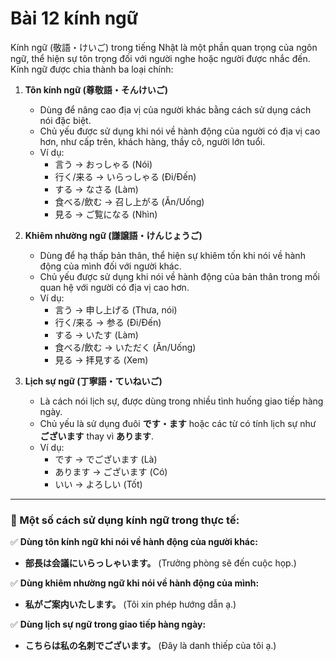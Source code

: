 # Bài 12 kính ngữ
Kính ngữ (敬語・けいご) trong tiếng Nhật là một phần quan trọng của ngôn ngữ, thể hiện sự tôn trọng đối với người nghe hoặc người được nhắc đến. Kính ngữ được chia thành ba loại chính:

1. **Tôn kính ngữ (尊敬語・そんけいご)**
   - Dùng để nâng cao địa vị của người khác bằng cách sử dụng cách nói đặc biệt.
   - Chủ yếu được sử dụng khi nói về hành động của người có địa vị cao hơn, như cấp trên, khách hàng, thầy cô, người lớn tuổi.
   - Ví dụ:
     - 言う → おっしゃる (Nói)
     - 行く/来る → いらっしゃる (Đi/Đến)
     - する → なさる (Làm)
     - 食べる/飲む → 召し上がる (Ăn/Uống)
     - 見る → ご覧になる (Nhìn)

2. **Khiêm nhường ngữ (謙譲語・けんじょうご)**
   - Dùng để hạ thấp bản thân, thể hiện sự khiêm tốn khi nói về hành động của mình đối với người khác.
   - Chủ yếu được sử dụng khi nói về hành động của bản thân trong mối quan hệ với người có địa vị cao hơn.
   - Ví dụ:
     - 言う → 申し上げる (Thưa, nói)
     - 行く/来る → 参る (Đi/Đến)
     - する → いたす (Làm)
     - 食べる/飲む → いただく (Ăn/Uống)
     - 見る → 拝見する (Xem)

3. **Lịch sự ngữ (丁寧語・ていねいご)**
   - Là cách nói lịch sự, được dùng trong nhiều tình huống giao tiếp hàng ngày.
   - Chủ yếu là sử dụng đuôi **です・ます** hoặc các từ có tính lịch sự như **ございます** thay vì **あります**.
   - Ví dụ:
     - です → でございます (Là)
     - あります → ございます (Có)
     - いい → よろしい (Tốt)

---

### 📌 Một số cách sử dụng kính ngữ trong thực tế:

✅ **Dùng tôn kính ngữ khi nói về hành động của người khác:**
   - **部長は会議にいらっしゃいます。**
     (Trưởng phòng sẽ đến cuộc họp.)
   
✅ **Dùng khiêm nhường ngữ khi nói về hành động của mình:**
   - **私がご案内いたします。**
     (Tôi xin phép hướng dẫn ạ.)

✅ **Dùng lịch sự ngữ trong giao tiếp hàng ngày:**
   - **こちらは私の名刺でございます。**
     (Đây là danh thiếp của tôi ạ.)
